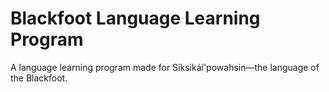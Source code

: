 # Blackfoot Language Learning Program
A language learning program made for Siksikáí'powahsin—the language of the Blackfoot.
